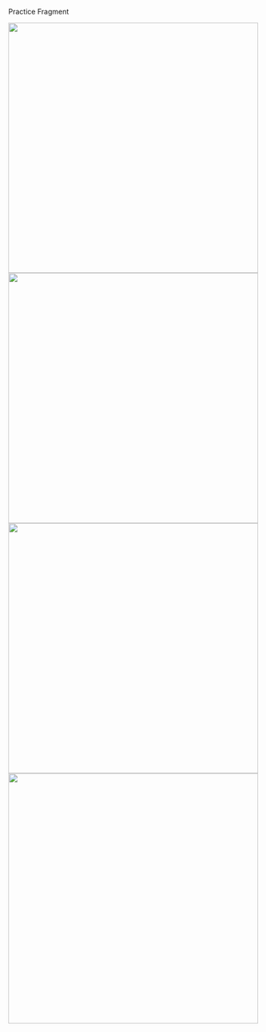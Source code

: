 Practice Fragment 

<img src="https://user-images.githubusercontent.com/74523733/110588746-0dbe5b80-81a8-11eb-813a-ef98dd88b564.png" height="500"/>
<img src="https://user-images.githubusercontent.com/74523733/110588750-0e56f200-81a8-11eb-8dbb-868519b3160c.png" height="500"/>
<img src="https://user-images.githubusercontent.com/74523733/110588753-0f881f00-81a8-11eb-8c09-96644a9d3960.png" height="500"/>
<img src="https://user-images.githubusercontent.com/74523733/110588976-59710500-81a8-11eb-8931-4761517135b5.png" height="500"/>
  
